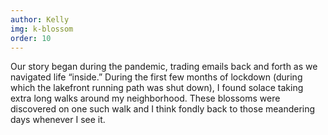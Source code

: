 ```yaml
---
author: Kelly
img: k-blossom
order: 10
---
```


Our story began during the pandemic, trading emails back and forth as we navigated life “inside.” During the first few months of lockdown (during which the lakefront running path was shut down), I found solace taking extra long walks around my neighborhood. These blossoms were discovered on one such walk and I think fondly back to those meandering days whenever I see it. 